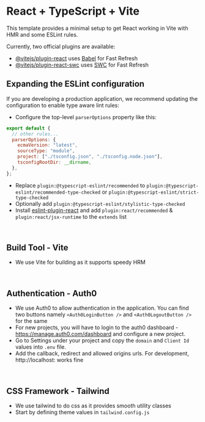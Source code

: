 # React + TypeScript + Vite

This template provides a minimal setup to get React working in Vite with HMR and some ESLint rules.

Currently, two official plugins are available:

- [@vitejs/plugin-react](https://github.com/vitejs/vite-plugin-react/blob/main/packages/plugin-react/README.md) uses [Babel](https://babeljs.io/) for Fast Refresh
- [@vitejs/plugin-react-swc](https://github.com/vitejs/vite-plugin-react-swc) uses [SWC](https://swc.rs/) for Fast Refresh

## Expanding the ESLint configuration

If you are developing a production application, we recommend updating the configuration to enable type aware lint rules:

- Configure the top-level `parserOptions` property like this:

```js
export default {
  // other rules...
  parserOptions: {
    ecmaVersion: "latest",
    sourceType: "module",
    project: ["./tsconfig.json", "./tsconfig.node.json"],
    tsconfigRootDir: __dirname,
  },
};
```

- Replace `plugin:@typescript-eslint/recommended` to `plugin:@typescript-eslint/recommended-type-checked` or `plugin:@typescript-eslint/strict-type-checked`
- Optionally add `plugin:@typescript-eslint/stylistic-type-checked`
- Install [eslint-plugin-react](https://github.com/jsx-eslint/eslint-plugin-react) and add `plugin:react/recommended` & `plugin:react/jsx-runtime` to the `extends` list

<br />

## Build Tool - Vite

- We use Vite for building as it supports speedy HRM

<br />

## Authentication - Auth0

- We use Auth0 to allow authentication in the application. You can find two buttons namely `<Auth0LoginButton />` and `<Auth0LogoutButton />` for the same
- For new projects, you will have to login to the auth0 dashboard - https://manage.auth0.com/dashboard and configure a new project.
- Go to Settings under your project and copy the `domain` and `Client Id` values into `.env` file.
- Add the callback, redirect and allowed origins urls. For development, http://localhost:<port> works fine

<br />

## CSS Framework - Tailwind

- We use tailwind to do css as it provides smooth utility classes
- Start by defining theme values in `tailwind.config.js`
